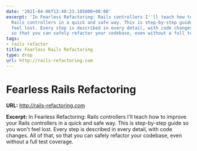 ```yaml
---
date: '2021-04-06T13:40:23.105000+00:00'
excerpt: 'In Fearless Refactoring: Rails controllers I''ll teach how to improve your
  Rails controllers in a quick and safe way. This is step-by-step guide so you won''t
  feel lost. Every step is described in every detail, with code changes. All of that,
  so that you can safely refactor your codebase, even without a full test coverage.'
tags:
- rails refactor
title: Fearless Rails Refactoring
type: drop
url: http://rails-refactoring.com
---
```


# Fearless Rails Refactoring

**URL:** http://rails-refactoring.com

**Excerpt:** In Fearless Refactoring: Rails controllers I'll teach how to improve your Rails controllers in a quick and safe way. This is step-by-step guide so you won't feel lost. Every step is described in every detail, with code changes. All of that, so that you can safely refactor your codebase, even without a full test coverage.
